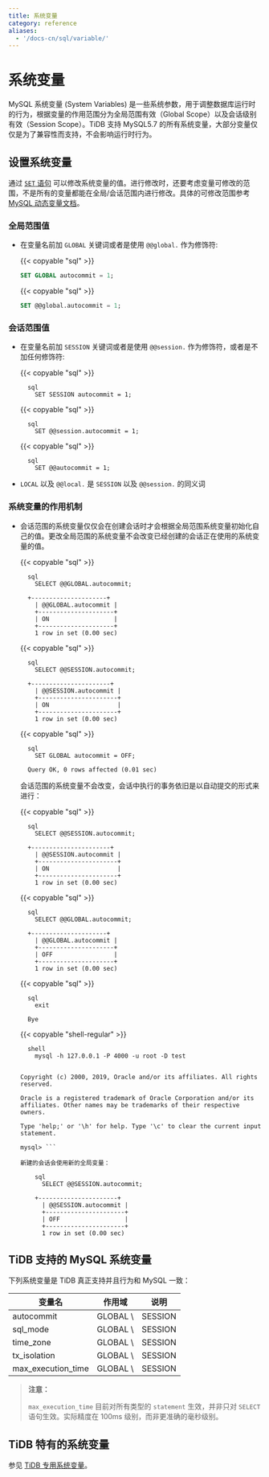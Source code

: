 ```yaml
---
title: 系统变量
category: reference
aliases:
  - '/docs-cn/sql/variable/'
---
```


# 系统变量

MySQL 系统变量 (System Variables) 是一些系统参数，用于调整数据库运行时的行为，根据变量的作用范围分为全局范围有效（Global Scope）以及会话级别有效（Session Scope）。TiDB 支持 MySQL5.7 的所有系统变量，大部分变量仅仅是为了兼容性而支持，不会影响运行时行为。

## 设置系统变量

通过 [`SET` 语句](/v3.0/reference/sql/statements/set-variable.md) 可以修改系统变量的值。进行修改时，还要考虑变量可修改的范围，不是所有的变量都能在全局/会话范围内进行修改。具体的可修改范围参考 [MySQL 动态变量文档](https://dev.mysql.com/doc/refman/5.7/en/dynamic-system-variables.html)。

### 全局范围值

* 在变量名前加 `GLOBAL` 关键词或者是使用 `@@global.` 作为修饰符:
    
    {{< copyable "sql" >}}
    
    ```sql
    SET GLOBAL autocommit = 1;
    ```
    
    {{< copyable "sql" >}}
    
    ```sql
    SET @@global.autocommit = 1;
    ```

### 会话范围值

* 在变量名前加 `SESSION` 关键词或者是使用 `@@session.` 作为修饰符，或者是不加任何修饰符:
    
    {{< copyable "sql" >}}
    
        sql
          SET SESSION autocommit = 1;
    
    {{< copyable "sql" >}}
    
        sql
          SET @@session.autocommit = 1;
    
    {{< copyable "sql" >}}
    
        sql
          SET @@autocommit = 1;

* `LOCAL` 以及 `@@local.` 是 `SESSION` 以及 `@@session.` 的同义词

### 系统变量的作用机制

* 会话范围的系统变量仅仅会在创建会话时才会根据全局范围系统变量初始化自己的值。更改全局范围的系统变量不会改变已经创建的会话正在使用的系统变量的值。
    
    {{< copyable "sql" >}}
    
        sql
          SELECT @@GLOBAL.autocommit;
    
        +---------------------+
          | @@GLOBAL.autocommit |
          +---------------------+
          | ON                  |
          +---------------------+
          1 row in set (0.00 sec)
    
    {{< copyable "sql" >}}
    
        sql
          SELECT @@SESSION.autocommit;
    
        +----------------------+
          | @@SESSION.autocommit |
          +----------------------+
          | ON                   |
          +----------------------+
          1 row in set (0.00 sec)
    
    {{< copyable "sql" >}}
    
        sql
          SET GLOBAL autocommit = OFF;
    
        Query OK, 0 rows affected (0.01 sec)
    
    会话范围的系统变量不会改变，会话中执行的事务依旧是以自动提交的形式来进行：
    
    {{< copyable "sql" >}}
    
        sql
          SELECT @@SESSION.autocommit;
    
        +----------------------+
          | @@SESSION.autocommit |
          +----------------------+
          | ON                   |
          +----------------------+
          1 row in set (0.00 sec)
    
    {{< copyable "sql" >}}
    
        sql
          SELECT @@GLOBAL.autocommit;
    
        +---------------------+
          | @@GLOBAL.autocommit |
          +---------------------+
          | OFF                 |
          +---------------------+
          1 row in set (0.00 sec)
    
    {{< copyable "sql" >}}
    
        sql
          exit
    
        Bye
    
    {{< copyable "shell-regular" >}}
    
        shell
          mysql -h 127.0.0.1 -P 4000 -u root -D test
    
    ``` Welcome to the MySQL monitor. Commands end with ; or \g. Your MySQL connection id is 3 Server version: 5.7.25-TiDB-None MySQL Community Server (Apache License 2.0)
    
    Copyright (c) 2000, 2019, Oracle and/or its affiliates. All rights reserved.
    
    Oracle is a registered trademark of Oracle Corporation and/or its affiliates. Other names may be trademarks of their respective owners.
    
    Type 'help;' or '\h' for help. Type '\c' to clear the current input statement.
    
    mysql> ```
    
    新建的会话会使用新的全局变量：
    
        sql
          SELECT @@SESSION.autocommit;
    
        +----------------------+
          | @@SESSION.autocommit |
          +----------------------+
          | OFF                  |
          +----------------------+
          1 row in set (0.00 sec)

## TiDB 支持的 MySQL 系统变量

下列系统变量是 TiDB 真正支持并且行为和 MySQL 一致：

| 变量名                      | 作用域       | 说明                             |
| ------------------------ | --------- | ------------------------------ |
| autocommit               | GLOBAL \ | SESSION | 是否自动 Commit 事务       |
| sql_mode                 | GLOBAL \ | SESSION | 支持部分 MySQL SQL mode， |
| time_zone                | GLOBAL \ | SESSION | 数据库所使用的时区            |
| tx_isolation             | GLOBAL \ | SESSION | 事务隔离级别               |
| max\_execution\_time | GLOBAL \ | SESSION | 语句超时时间，单位为毫秒         |


> **注意：**
> 
> `max_execution_time` 目前对所有类型的 `statement` 生效，并非只对 `SELECT` 语句生效。实际精度在 100ms 级别，而非更准确的毫秒级别。

## TiDB 特有的系统变量

参见 [TiDB 专用系统变量](/v3.0/reference/configuration/tidb-server/tidb-specific-variables.md)。